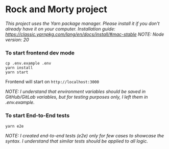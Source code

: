 # Rock and Morty project

_This project uses the Yarn package manager. Please install it if you don't already have it on your computer. Installation guide: https://classic.yarnpkg.com/lang/en/docs/install/#mac-stable_
_NOTE: Node version: 20_

### To start frontend dev mode

```
cp .env.example .env
yarn install
yarn start
```

Frontend will start on `http://localhost:3000`

_NOTE: I understand that environment variables should be saved in GitHub/GitLab variables, but for testing purposes only, I left them in .env.example._

### To start End-to-End tests

```
yarn e2e
```

_NOTE: I created end-to-end tests (e2e) only for few cases to showcase the syntax. I understand that similar tests should be applied to all logic._
